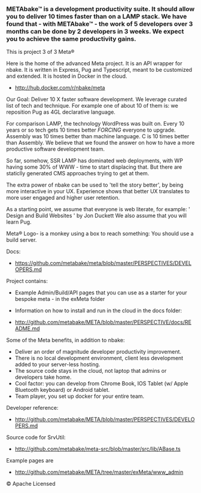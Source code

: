 
### METAbake&trade; is a development productivity suite. It should allow you to deliver 10 times faster than on a LAMP stack. We have found that - with METAbake&trade; - the work of 5 developers over 3 months can be done by 2 developers in 3 weeks. We expect you to achieve the same productivity gains.


This is project 3 of 3 Meta&reg;

Here is the home of the advanced Meta project. It is an API wrapper for nbake. It is written in Express, Pug and Typescript, meant to be customized and extended. It is hosted in Docker in the cloud.

- http://hub.docker.com/r/nbake/meta


<!-- story -->
Our Goal: Deliver 10 X faster software development.
We leverage curated list of tech and technique. For example one of about 10 of them is: we reposition Pug as 4GL declarative language.

For comparison LAMP, the technology WordPress was built on. Every 10 years or so tech gets 10 times better *FORCING* everyone to upgrade. Assembly was 10 times better than machine language. C is 10 times better than Assembly. We believe that we found the answer on how to have a more productive software development team.

So far, somehow, SSR LAMP has dominated web deployments, with WP having some 30% of WWW - time to start displacing that. But there are staticlly generated CMS approaches trying to get at them.

The extra power of nbake can be used to 'tell the story better', by being more interactive in your UX. Experience shows that better UX translates to more user engaged and higher user retention.

As a starting point, we assume that everyone is web literate, for example:
' Design and Build Websites ' by Jon Duckett
We also assume that you will learn Pug.

Meta&reg; Logo- is a monkey using a box to reach something: You should use a build server.
<!-- end story -->

Docs:
- https://github.com/metabake/meta/blob/master/PERSPECTIVES/DEVELOPERS.md

Project contains:
* Example Admin/Build/API pages that you can use as a starter for your bespoke meta - in the exMeta folder

* Information on how to install and run in the cloud in the docs folder:
- http://github.com/metabake/META/blob/master/PERSPECTIVE/docs/README.md


Some of the Meta benefits, in addition to nbake:
- Deliver an order of magnitude developer productivity improvement.
- There is no local development environment, client less development added to your server-less hosting.
- The source code stays in the cloud, not laptop that admins or developers take home.
- Cool factor: you can develop from Chrome Book, IOS Tablet (w/ Apple Bluetooth keyboard) or Android tablet.
- Team player, you set up docker for your entire team.

Developer reference:
- http://github.com/metabake/META/blob/master/PERSPECTIVES/DEVELOPERS.md

Source code for SrvUtil:
- http://github.com/metabake/meta-src/blob/master/src/lib/ABase.ts

Example pages are
- http://github.com/metabake/META/tree/master/exMeta/www_admin

&copy; Apache Licensed
